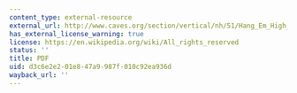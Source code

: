 ```yaml
---
content_type: external-resource
external_url: http://www.caves.org/section/vertical/nh/51/Hang_Em_High_Final.pdf
has_external_license_warning: true
license: https://en.wikipedia.org/wiki/All_rights_reserved
status: ''
title: PDF
uid: d3c6e2e2-01e8-47a9-987f-010c92ea936d
wayback_url: ''
---
```

